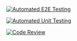 [![Automated E2E Testing](https://github.com/Bilal1998a/workflow/actions/workflows/e2e.yml/badge.svg)](https://github.com/Bilal1998a/workflow/actions/workflows/e2e.yml)


[![Automated Unit Testing](https://github.com/Bilal1998a/workflow/actions/workflows/unit.yml/badge.svg)](https://github.com/Bilal1998a/workflow/actions/workflows/unit.yml)

[![Code Review](https://github.com/Bilal1998a/workflow/actions/workflows/gpt.yml/badge.svg)](https://github.com/Bilal1998a/workflow/actions/workflows/gpt.yml)
